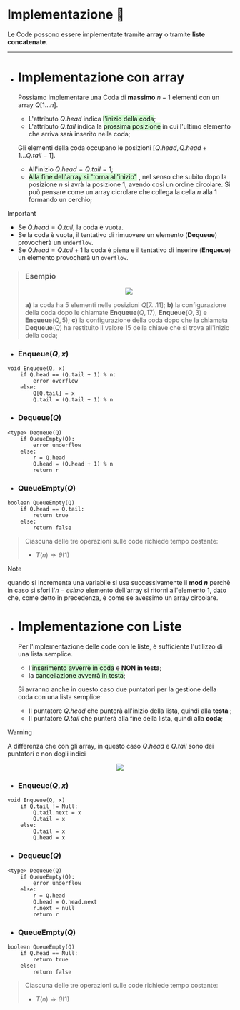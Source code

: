  # Implementazione 🧪
Le Code possono essere implementate tramite **array** o tramite **liste concatenate**.
***
- # Implementazione con array
	Possiamo implementare una Coda di **massimo** $n-1$ elementi con un array $Q[1...n]$.
	- L'attributo $Q.head$ indica <mark style="background: #BBFABBA6;">l'inizio della coda</mark>;
	- L'attributo $Q.tail$ indica la <mark style="background: #BBFABBA6;">prossima posizione</mark> in cui l'ultimo elemento che arriva sarà inserito nella coda;
	
	Gli elementi della coda occupano le posizioni $[Q.head, Q.head+1...Q.tail-1]$.
	- All'inizio $Q.head = Q.tail = 1$;
	- <mark style="background: #BBFABBA6;">Alla fine dell'array si "torna all'inizio"</mark> , nel senso che subito dopo la posizione $n$ si avrà la posizione $1$, avendo così un ordine circolare. Si può pensare come un array cicrolare che collega la cella $n$ alla $1$ formando un cerchio;

>[!Important]
>- Se $Q.head = Q.tail$, la coda è vuota.
>- Se la coda è vuota, il tentativo di rimuovere un elemento (**Dequeue**) provocherà un `underflow`.
>- Se $Q.head = Q.tail+1$ la coda è piena e il tentativo di inserire (**Enqueue**) un elemento provocherà un `overflow`.

>### Esempio
><center><img src="http://www.swappa.it/wiki/uploads/Uni/A-enqueueDequeue.gif"></center>
>
> **a)** la coda ha 5 elementi nelle posizioni $Q[7...11]$;
> **b)** la configurazione della coda dopo le chiamate **Enqueue**($Q, 17$), **Enqueue**($Q, 3$) e **Enqueue**($Q, 5$);
> **c)** la configurazione della coda dopo che la chiamata **Dequeue**($Q$) ha restituito il valore 15 della chiave che si trova all'inizio della coda;
 
- ### Enqueue($Q, x$)
``` Pseudocodice TI:"Enqueue" "FOLD"
void Enqueue(Q, x)
	if Q.head == (Q.tail + 1) % n:
		error overflow
	else:
		Q[Q.tail] = x
		Q.tail = (Q.tail + 1) % n
```

- ### Dequeue($Q$)
``` Pseudocodice TI:"Dequeue" "FOLD"
<type> Dequeue(Q)
	if QueueEmpty(Q):
		error underflow
	else:
		r = Q.head
		Q.head = (Q.head + 1) % n
		return r
```

- ### QueueEmpty($Q$)
``` Pseudocodice TI:"QueueEmpty" "FOLD"
boolean QueueEmpty(Q)
	if Q.head == Q.tail:
		return true
	else:
		return false
```

>Ciascuna delle tre operazioni sulle code richiede tempo costante:
>- $T(n) \Rightarrow θ(1)$

>[!Note]
>quando si incrementa una variabile si usa successivamente il **mod $n$** perchè in caso si sfori l'$n-esimo$ elemento dell'array si ritorni all'elemento $1$, dato che, come detto in precedenza, è come se avessimo un array circolare.

- # Implementazione con Liste
	Per l'implementazione delle code con le liste, è sufficiente l'utilizzo di una lista semplice.
	- l'<mark style="background: #BBFABBA6;">inserimento avverrè in coda</mark> e **NON in testa**;
	- la <mark style="background: #BBFABBA6;">cancellazione avverrà in testa</mark>;

	Si avranno anche in questo caso due puntatori per la gestione della coda con una lista semplice:
	- Il puntatore $Q.head$ che punterà all'inizio della lista, quindi alla **testa** ;
	- Il puntatore $Q.tail$ che punterà alla fine della lista, quindi alla **coda**;

>[!Warning]
>A differenza che con gli array, in questo caso $Q.head$ e $Q.tail$ sono dei puntatori e non degli indici
<center><img src="https://www.researchgate.net/profile/Oscar-Karnalim/publication/333225149/figure/fig5/AS:761236430008322@1558504316577/An-Example-of-List-Based-Representation-A-Queue-with-Linked-List.png"></center>

- ### Enqueue($Q, x$)
``` Pseudocodice TI:"Enqueue" "FOLD"
void Enqueue(Q, x)
	if Q.tail != Null:
		Q.tail.next = x
		Q.tail = x
	else:
		Q.tail = x
		Q.head = x
```

- ### Dequeue($Q$)
``` Pseudocodice TI:"Dequeue" "FOLD"
<type> Dequeue(Q)
	if QueueEmpty(Q):
		error underflow
	else:
		r = Q.head
		Q.head = Q.head.next
		r.next = null
		return r
```

- ### QueueEmpty($Q$)
``` Pseudocodice TI:"QueueEmpty" "FOLD"
boolean QueueEmpty(Q)
	if Q.head == Null:
		return true
	else:
		return false
```

>Ciascuna delle tre operazioni sulle code richiede tempo costante:
>- $T(n) \Rightarrow θ(1)$